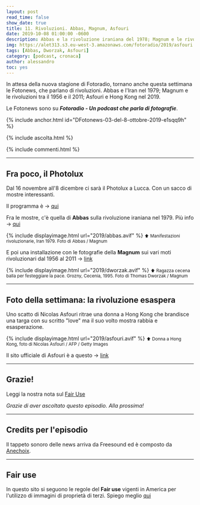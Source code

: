 ```yaml
---
layout: post
read_time: false
show_date: true
title: 11. Rivoluzioni. Abbas, Magnum, Asfouri
date: 2019-10-08 01:00:00 -0600
description: Abbas e la rivoluzione iraniana del 1978; Magnum e le rivoluzioni dal 1956 al 2011; Asfouri e le proteste di Hong Kong nel 2019
img: https://alet313.s3.eu-west-3.amazonaws.com/fotoradio/2019/asfouri.avif
tags: [Abbas, Dworzak, Asfouri]
category: [podcast, cronaca]
author: alessandro
toc: yes
---
```


In attesa della nuova stagione di Fotoradio, tornano anche questa settimana le Fotonews, che parlano di rivoluzioni. Abbas e l'Iran nel 1979; Magnum e le rivoluzioni tra il 1956 e il 2011; Asfouri e Hong Kong nel 2019.
<!--more-->

Le Fotonews sono su **_Fotoradio - Un podcast che parla di fotografie_**.

{% include anchor.html id="DFotonews-03-del-8-ottobre-2019-e1sqq9h" %}

{% include ascolta.html %}

{% include commenti.html %}

- - -

## Fra poco, il Photolux

Dal 16 novembre all'8 dicembre ci sarà il Photolux a Lucca. Con un sacco di mostre interessanti.

Il programma è -> [qui](http://www.photoluxfestival.it/it/mostre-2019/)

Fra le mostre, c'è quella di **Abbas** sulla rivoluzione iraniana nel 1979. Più info -> [qui](http://www.photoluxfestival.it/it/abbas-the-iranian-revolution/)

{% include displayimage.html url="2019/abbas.avif" %}
<small>⬆︎ Manifestazioni rivoluzionarie, Iran 1979. Foto di Abbas / Magnum</small>

E poi una installazione con le fotografie della **Magnum** sui vari moti rivoluzionari dal 1956 al 2011 -> [link](http://www.photoluxfestival.it/it/magnum-revolution/)

{% include displayimage.html url="2019/dworzak.avif" %}
<small>⬆︎ Ragazza cecena balla per festeggiare la pace. Grozny, Cecenia, 1995. Foto di Thomas Dworzak / Magnum</small>

- - -

## Foto della settimana: la rivoluzione esaspera

Uno scatto di Nicolas Asfouri ritrae una donna a Hong Kong che brandisce una targa con su scritto "love" ma il suo volto mostra rabbia e esasperazione.

{% include displayimage.html url="2019/asfouri.avif" %}
<small>⬆︎ Donna a Hong Kong, foto di Nicolas Asfouri / AFP / Getty Images</small>

Il sito ufficiale di Asfouri è a questo -> [link](https://nicolasfouri.wixsite.com/nicolas-asfouri)

- - -

## Grazie!

Leggi la nostra nota sul [Fair Use](../../fair_use/)


_Grazie di aver ascoltato questo episodio. Alla prossima!_


- - -

## Credits per l'episodio

Il tappeto sonoro delle news arriva da Freesound ed è composto da [Anechoix](https://freesound.org/people/anechoix/).

- - -


## Fair use

In questo sito si seguono le regole del **Fair use** vigenti in America per l'utilizzo di immagini di proprietà di terzi. Spiego meglio [qui](../../fair_use.html)
